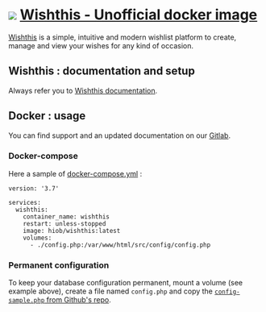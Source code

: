 # ![](https://git.nefald.fr/uploads/-/system/project/avatar/229/wishthis_logo.png?width=48) [Wishthis - Unofficial docker image](https://hub.docker.com/r/hiob/wishthis)
[Wishthis](https://wishthis.online/) is a simple, intuitive and modern wishlist platform to create, manage and view your wishes for any kind of occasion.

## Wishthis : documentation and setup
Always refer you to [Wishthis documentation](https://github.com/grandeljay/wishthis/).

## Docker : usage
You can find support and an updated documentation on our [Gitlab](https://git.nefald.fr/docker/wishthis).

### Docker-compose
Here a sample of [docker-compose.yml](sample/docker-compose.yml.sample) :

```
version: '3.7'

services:
  wishthis:
    container_name: wishthis
    restart: unless-stopped
    image: hiob/wishthis:latest
    volumes:
      - ./config.php:/var/www/html/src/config/config.php
```

### Permanent configuration

To keep your database configuration  permanent, mount a volume (see example above), create a file named `config.php` and copy the [`config-sample.php` from Github's repo](https://github.com/grandeljay/wishthis/blob/develop/src/config/config-sample.php).

